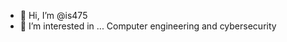 - 👋 Hi, I’m @is475
- 👀 I’m interested in ... Computer engineering and cybersecurity

<!---
is475/is475 is a ✨ special ✨ repository because its `README.md` (this file) appears on your GitHub profile.
You can click the Preview link to take a look at your changes.
--->
